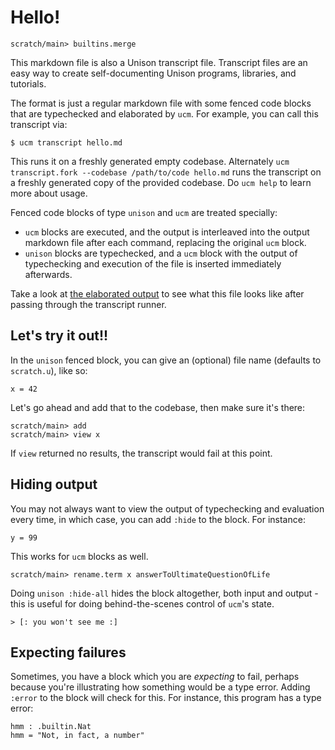 # Hello!

``` ucm :hide
scratch/main> builtins.merge
```

This markdown file is also a Unison transcript file. Transcript files are an easy way to create self-documenting Unison programs, libraries, and tutorials.

The format is just a regular markdown file with some fenced code blocks that are typechecked and elaborated by `ucm`. For example, you can call this transcript via:

```
$ ucm transcript hello.md
```

This runs it on a freshly generated empty codebase. Alternately `ucm transcript.fork --codebase /path/to/code hello.md` runs the transcript on a freshly generated copy of the provided codebase. Do `ucm help` to learn more about usage.

Fenced code blocks of type `unison` and `ucm` are treated specially:

* `ucm` blocks are executed, and the output is interleaved into the output markdown file after each command, replacing the original `ucm` block.
* `unison` blocks are typechecked, and a `ucm` block with the output of typechecking and execution of the file is inserted immediately afterwards.

Take a look at [the elaborated output](hello.output.md) to see what this file looks like after passing through the transcript runner.

## Let's try it out!!

In the `unison` fenced block, you can give an (optional) file name (defaults to `scratch.u`), like so:

``` unison myfile.u
x = 42
```

Let's go ahead and add that to the codebase, then make sure it's there:

``` ucm
scratch/main> add
scratch/main> view x
```

If `view` returned no results, the transcript would fail at this point.

## Hiding output

You may not always want to view the output of typechecking and evaluation every time, in which case, you can add `:hide` to the block. For instance:

``` unison :hide
y = 99
```

This works for `ucm` blocks as well.

``` ucm :hide
scratch/main> rename.term x answerToUltimateQuestionOfLife
```

Doing `unison :hide-all` hides the block altogether, both input and output - this is useful for doing behind-the-scenes control of `ucm`'s state.

``` unison :hide-all
> [: you won't see me :]
```

## Expecting failures

Sometimes, you have a block which you are _expecting_ to fail, perhaps because you're illustrating how something would be a type error. Adding `:error` to the block will check for this. For instance, this program has a type error:

``` unison :error
hmm : .builtin.Nat
hmm = "Not, in fact, a number"
```
